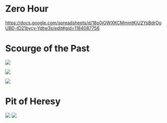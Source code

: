 <!-- TITLE: Raid Resources -->
<!-- SUBTITLE: Use these things to help you do raids and dungeons in Destiny 2 -->

# Zero Hour

https://docs.google.com/spreadsheets/d/18o0jOWXKCMmmtKiU2YsBdrOoUBD-tD21bycy-Ydtw3s/edit#gid=1184087756

# Scourge of the Past
![](https://cesque.com/storage/19/08/06/031266214624.png)

![](https://cesque.com/storage/19/08/06/725763646125.png)

![](https://cesque.com/storage/19/08/06/517372573346.png)

# Pit of Heresy

![](https://cesque.com/storage/19/11/07/828216022435.png)
![](https://cesque.com/storage/19/11/07/106157143841.png)